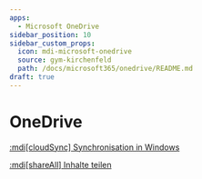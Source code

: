```yaml
---
apps:
  - Microsoft OneDrive
sidebar_position: 10
sidebar_custom_props:
  icon: mdi-microsoft-onedrive
  source: gym-kirchenfeld
  path: /docs/microsoft365/onedrive/README.md
draft: true
---
```


# OneDrive



[:mdi[cloudSync] Synchronisation in Windows](sync/)

[:mdi[shareAll] Inhalte teilen](teilen/)



